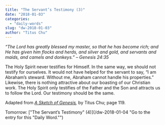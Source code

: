 ```yaml
---
title: "The Servant’s Testimony (3)"
date: "2018-01-03"
categories: 
  - "daily-words"
slug: "dw-2018-01-03"
author: "Titus Chu"
---
```


_“The Lord has greatly blessed my master, so that he has become rich; and He has given him flocks and herds, and silver and gold, and servants and maids, and camels and donkeys.”_ _– Genesis 24:35_

The Holy Spirit never testifies for Himself. In the same way, we should not testify for ourselves. It would not have helped for the servant to say, “I am Abraham’s steward. Without me, Abraham cannot handle his properties.” Likewise, there is nothing attractive about our boasting of our Christian work. The Holy Spirit only testifies of the Father and the Son and attracts us to follow the Lord. Our testimony should be the same.

Adapted from _[A Sketch of Genesis](/book-gen-sketch "Go to the listing for this book."),_ by Titus Chu; page 119.

Tomorrow: ["The Servant’s Testimony" (4)](/dw-2018-01-04 "Go to the entry for this "Daily Word."")
